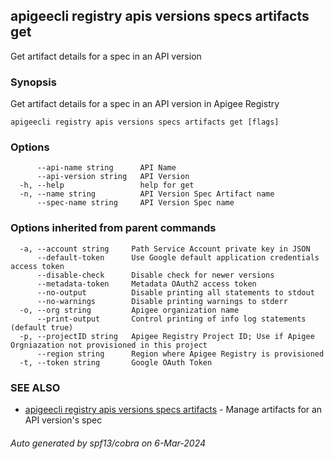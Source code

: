 ## apigeecli registry apis versions specs artifacts get

Get artifact details for a spec in an API version

### Synopsis

Get artifact details for a spec in an API version in Apigee Registry

```
apigeecli registry apis versions specs artifacts get [flags]
```

### Options

```
      --api-name string      API Name
      --api-version string   API Version
  -h, --help                 help for get
  -n, --name string          API Version Spec Artifact name
      --spec-name string     API Version Spec name
```

### Options inherited from parent commands

```
  -a, --account string     Path Service Account private key in JSON
      --default-token      Use Google default application credentials access token
      --disable-check      Disable check for newer versions
      --metadata-token     Metadata OAuth2 access token
      --no-output          Disable printing all statements to stdout
      --no-warnings        Disable printing warnings to stderr
  -o, --org string         Apigee organization name
      --print-output       Control printing of info log statements (default true)
  -p, --projectID string   Apigee Registry Project ID; Use if Apigee Orgniazation not provisioned in this project
      --region string      Region where Apigee Registry is provisioned
  -t, --token string       Google OAuth Token
```

### SEE ALSO

* [apigeecli registry apis versions specs artifacts](apigeecli_registry_apis_versions_specs_artifacts.md)	 - Manage artifacts for an API version's spec

###### Auto generated by spf13/cobra on 6-Mar-2024
